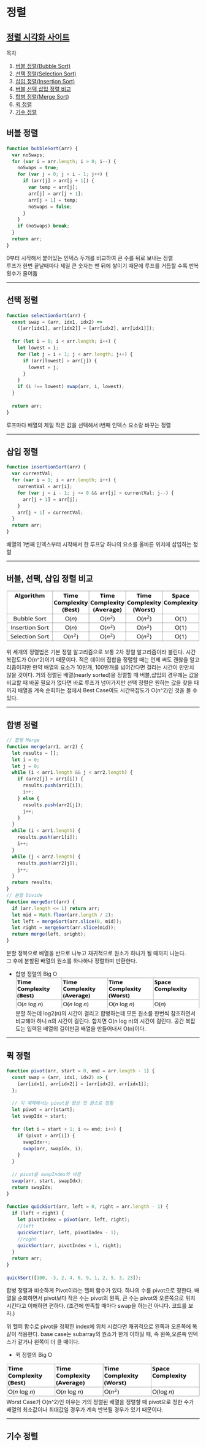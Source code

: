 # 정렬

## [정렬 시각화 사이트](https://visualgo.net/en/sorting)

목차

1. [버블 정렬(Bubble Sort)](#버블-정렬)
2. [선택 정렬(Selection Sort)](#선택-정렬)
3. [삽입 정렬(Insertion Sort)](#삽입-정렬)
4. [버블,선택,삽입 정렬 비교](#버블-선택-삽입-정렬-비교)
5. [합병 정렬(Merge Sort)](#합병-정렬)
6. [퀵 정렬](#퀵-정렬)
7. [기수 정렬](#기수-정렬)

## 버블 정렬

```js
function bubbleSort(arr) {
  var noSwaps;
  for (var i = arr.length; i > 0; i--) {
    noSwaps = true;
    for (var j = 0; j < i - 1; j++) {
      if (arr[j] > arr[j + 1]) {
        var temp = arr[j];
        arr[j] = arr[j + 1];
        arr[j + 1] = temp;
        noSwaps = false;
      }
    }
    if (noSwaps) break;
  }
  return arr;
}
```

0부터 시작해서 붙어있는 인덱스 두개를 비교하여 큰 수를 뒤로 보내는 정렬<br>
루프가 한번 끝날때마다 제일 큰 숫자는 맨 뒤에 쌓이기 때문에 루프를 거듭할 수록 반복횟수가 줄어듦

<hr>

## 선택 정렬

```js
function selectionSort(arr) {
  const swap = (arr, idx1, idx2) =>
    ([arr[idx1], arr[idx2]] = [arr[idx2], arr[idx1]]);

  for (let i = 0; i < arr.length; i++) {
    let lowest = i;
    for (let j = i + 1; j < arr.length; j++) {
      if (arr[lowest] > arr[j]) {
        lowest = j;
      }
    }
    if (i !== lowest) swap(arr, i, lowest);
  }

  return arr;
}
```

루프마다 배열의 제일 작은 값을 선택해서 i번째 인덱스 요소랑 바꾸는 정렬

<hr>

## 삽입 정렬

```js
function insertionSort(arr) {
  var currentVal;
  for (var i = 1; i < arr.length; i++) {
    currentVal = arr[i];
    for (var j = i - 1; j >= 0 && arr[j] > currentVal; j--) {
      arr[j + 1] = arr[j];
    }
    arr[j + 1] = currentVal;
  }
  return arr;
}
```

배열의 1번째 인덱스부터 시작해서 한 루프당 하나의 요소를 올바른 위치에 삽입하는 정렬

<hr>

## 버블, 선택, 삽입 정렬 비교

<img src='./assets/sort.PNG'>

위 세개의 정렬법은 기본 정렬 알고리즘으로 보통 2차 정렬 알고리즘이라 불린다. 시간복잡도가 O(n^2)이기 때문이다.
적은 데이터 집합을 정렬할 때는 언제 써도 괜찮을 알고리즘이지만 만약 배열의 요소가 10만개, 100만개를 넘어간다면 걸리는 시간이 만만치 않을 것이다.
거의 정렬된 배열(nearly sorted)을 정렬할 때 버블,삽입의 경우에는 값을 비교할 때 바꿀 필요가 없다면 바로 루프가 넘어가지만 선택 정렬은 원하는 값을 찾을 때까지
배열을 계속 순회하는 점에서 Best Case여도 시간복잡도가 O(n^2)인 것을 볼 수 있다.

<hr>

## 합병 정렬

```js
// 합병 Merge
function merge(arr1, arr2) {
  let results = [];
  let i = 0;
  let j = 0;
  while (i < arr1.length && j < arr2.length) {
    if (arr2[j] > arr1[i]) {
      results.push(arr1[i]);
      i++;
    } else {
      results.push(arr2[j]);
      j++;
    }
  }
  while (i < arr1.length) {
    results.push(arr1[i]);
    i++;
  }
  while (j < arr2.length) {
    results.push(arr2[j]);
    j++;
  }
  return results;
}
// 분할 Divide
function mergeSort(arr) {
  if (arr.length <= 1) return arr;
  let mid = Math.floor(arr.length / 2);
  let left = mergeSort(arr.slice(0, mid));
  let right = mergeSort(arr.slice(mid));
  return merge(left, sright);
}
```

분할 정복으로 배열을 반으로 나누고 재귀적으로 원소가 하나가 될 때까지 나눈다.<br>
그 후에 분할된 배열의 원소를 하나하나 정렬하며 반환한다.

- 합병 정렬의 Big O
  <img src='./assets/mergeBigO.png'>
  분할 하는데 log2(n)의 시간이 걸리고 합병하는데 모든 원소를 한번씩 참조하면서 비교해야 하니 n의 시간이 걸린다. 합치면 O(n log n)의 시간이 걸린다. 공간 복잡도는 입력된 배열의 길이만큼 배열을 만들어내서 O(n)이다.

<hr>

## 퀵 정렬

```js
function pivot(arr, start = 0, end = arr.length - 1) {
  const swap = (arr, idx1, idx2) => {
    [arr[idx1], arr[idx2]] = [arr[idx2], arr[idx1]];
  };

  // 이 예제에서는 pivot을 항상 첫 원소로 정함
  let pivot = arr[start];
  let swapIdx = start;

  for (let i = start + 1; i <= end; i++) {
    if (pivot > arr[i]) {
      swapIdx++;
      swap(arr, swapIdx, i);
    }
  }

  // pivot을 swapIndex와 바꿈
  swap(arr, start, swapIdx);
  return swapIdx;
}

function quickSort(arr, left = 0, right = arr.length - 1) {
  if (left < right) {
    let pivotIndex = pivot(arr, left, right);
    //left
    quickSort(arr, left, pivotIndex - 1);
    //right
    quickSort(arr, pivotIndex + 1, right);
  }
  return arr;
}

quickSort([100, -3, 2, 4, 6, 9, 1, 2, 5, 3, 23]);
```

합병 정렬과 비슷하게 Pivot이라는 헬퍼 함수가 있다. 하나의 수를 pivot으로 정한다. 배열을 순회하면서 pivot보다 작은 수는 pivot의 왼쪽, 큰 수는 pivot의 오른쪽으로 위치시킨다고 이해하면 편하다. (조건에 만족할 때마다 swap을 하는건 아니다. 코드를 보자.)<br>

위 헬퍼 함수로 pivot을 정확한 index에 위치 시켰다면 재귀적으로 왼쪽과 오른쪽에 똑같이 적용한다. base case는 subarray의 원소가 한개 이하일 때, 즉 왼쪽,오른쪽 인덱스가 같거나 왼쪽이 더 클 때이다.

- 퀵 정렬의 Big O
<img src='./assets/quickBigO.png'>
Worst Case가 O(n^2)인 이유는 거의 정렬된 배열을 정렬할 때 pivot으로 정한 수가 배열의 최소값이나 최대값일 경우가 계속 반복될 경우가 있기 때문이다.
<hr>

## 기수 정렬
